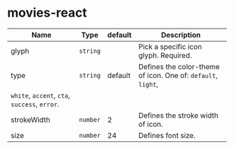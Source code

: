 # movies-react
| Name        |   Type   | default | Description                           |
| ----------- | :------: | ------- | ------------------------------------- |
| glyph       | `string` |         | Pick a specific icon glyph. Required. |
| type        | `string` | default | Defines the color-theme of icon. One of: `default`, `light`, 
`white`, `accent`, `cta`, `success`, `error`.     |
| strokeWidth | `number` | 2       | Defines the stroke width of icon.     |
| size        | `number` | 24      | Defines font size.                    |
